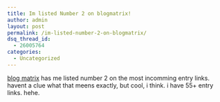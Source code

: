 ```yaml
---
title: Im listed Number 2 on blogmatrix!
author: admin
layout: post
permalink: /im-listed-number-2-on-blogmatrix/
dsq_thread_id:
  - 26005764
categories:
  - Uncategorized
---
```

[blog matrix][1] has me listed number 2 on the most incomming entry links. havent a clue what that meens exactly, but cool, i think. i have 55+ entry links. hehe.

 [1]: http://www.blogmatrix.com/reports/allentryin